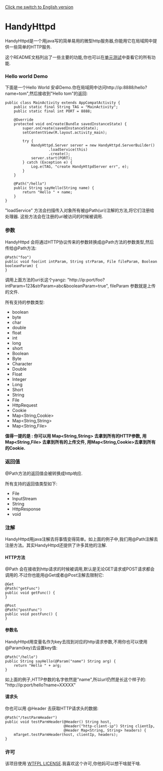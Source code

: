 [Click me switch to English version](https://github.com/bluesky466/HandyHTTPD/blob/master/README.md)

# HandyHttpd

HandyHttpd是一个用java写的简单易用的微型http服务器,你能用它在局域网中提供一些简单的HTTP服务.

这个README文档列出了一些主要的功能,你也可以在[单元测试](https://github.com/bluesky466/HandyHTTPD/blob/master/app/src/test/java/me/linjw/handyhttpd/samples/SimpleService.java)中查看它的所有功能.

### Hello world Demo

下面是一个Hello World 安卓Demo.你在局域网中访问http://ip:8888/hello?name=tom",然后接收到"Hello tom"的返回:

```
public class MainActivity extends AppCompatActivity {
    public static final String TAG = "MainActivity";
    public static final int PORT = 8888;

    @Override
    protected void onCreate(Bundle savedInstanceState) {
        super.onCreate(savedInstanceState);
        setContentView(R.layout.activity_main);

        try {
            HandyHttpd.Server server = new HandyHttpd.ServerBuilder()
                    .loadService(this)
                    .create();
            server.start(PORT);
        } catch (Exception e) {
            Log.e(TAG, "create HandyHttpdServer err", e);
        }
    }

    @Path("/hello")
    public String sayHello(String name) {
        return "Hello " + name;
    }
}
```

"loadService" 方法会扫描传入对象所有被@Path(uri)注解的方法,将它们注册给处理器. 这些方法会在注册的uri被访问的时候被调用.


### 参数

HandyHttpd 会将通过HTTP协议传来的参数转换成@Path方法的参数类型,然后传给@Path方法:

```
@Path("foo")
public void foo(int intParam, String strParam, File fileParam, Boolean booleanParam) {
}
```

调用上面方法的uri长这个yangz: "http://ip:port/foo?intParam=123&strParam=abc&booleanParam=true", fileParam 参数就是上传的文件.

所有支持的参数类型:

- boolean
- byte
- char
- double
- float
- int
- long
- short
- Boolean
- Byte
- Character
- Double
- Float
- Integer
- Long
- Short
- String
- File
- HttpRequest
- Cookie
- Map<String,Cookie>
- Map<String,String>
- Map<String,File>

__值得一提的是 : 你可以用 Map\<String,String\> 去拿到所有的HTTP参数, 用 Map\<String,File\> 去拿到所有的上传文件, 用Map\<String,Cookie\>去拿到所有的Cookie.__

### 返回值

@Path方法的返回值会被转换成http响应.

所有支持的返回值类型如下:

- File
- InputStream
- String
- HttpResponse
- void

### 注解

HandyHttpd用java注解去将事情变得简单。如上面的例子中,我们用@Path注解去注册方法。其实HandyHttpd还提供了许多其他的注解.

#### HTTP方法

@Path 会在接收到http请求的时候被调用,默认是无论GET请求或POST请求都会调用的.不过你也能用@Get或者@Post注解去限制它:

```
@Get
@Path("getFunc")
public void getFunc() {
}

@Post
@Path("postFunc")
public void postFunc() {
}
```

#### 参数名

HandyHttpd用变量名作为key去找到对应的http请求参数,不用你也可以使用@Param(key)去设置key值:

```
@Path("/hello")
public String sayHello(@Param("name") String arg) {
    return "Hello " + arg;
}
```

如上面的例子,HTTP参数的名字依然是"name",所以url仍然是长这个样子的: "http://ip:port/hello?name=XXXXX"

#### 请求头

你也可以用 @Header 去获取HTTP请求头的数据:

```
@Path("/testParmHeader")
public void testParmHeader(@Header() String host,
                           @Header("http-client-ip") String clientIp,
                           @Header Map<String, String> headers) {
    mTarget.testParmHeader(host, clientIp, headers);
}
```


### 许可

该项目使用 [WTFPL LICENSE](http://www.wtfpl.net/).我喜欢这个许可,你他妈可以想干啥就干啥.
